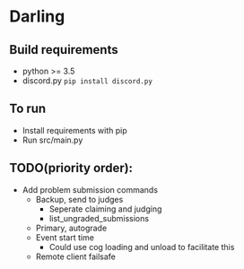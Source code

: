 # Darling


## Build requirements
  - python  >= 3.5
  - discord.py `pip install discord.py`

## To run
  - Install requirements with pip
  - Run src/main.py

## TODO(priority order): 
- Add problem submission commands
  - Backup, send to judges
      - Seperate claiming and judging
      - list_ungraded_submissions
  - Primary, autograde
  - Event start time
    - Could use cog loading and unload to facilitate this
  - Remote client failsafe
